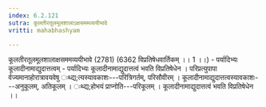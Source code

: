 ```yaml
---
index: 6.2.121
sutra: कूलतीरतूलमूलशालाऽक्षसममव्ययीभावे
vritti: mahabhashyam

---
```

 कूलतीरतूलमूलशालाक्षसममव्ययीभावे (2781) (6362 विप्रतिषेधवार्तिकम् ।। 1 ।।) - पर्यादिभ्यः कूलादीनामाद्युदात्तत्वम् - पर्यादिभ्यः कूलादीनामाद्युदात्तत्वं भवति विप्रतिषेधेन । परिप्रत्युपापा र्वज्यमानाहोरात्रावयवेषु ःथ्द्य;त्यस्यावकाशः---परित्रिगर्तम्, परिसौवीरम् । कूलादीनामाद्युदात्तत्वस्यावकाशः---अनुकूलम्, अतिकूलम् । ःथ्द्य;होभयं प्राप्नोति---परिकूलम् । कूलादीनामाद्युदात्तत्वं भवति विप्रतिषेधेन ।। 